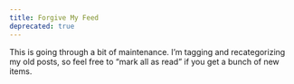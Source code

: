 ```yaml
---
title: Forgive My Feed
deprecated: true
---
```


This is going through a bit of maintenance. I’m tagging and recategorizing my old posts, so feel free to “mark all as read” if you get a bunch of new items.
